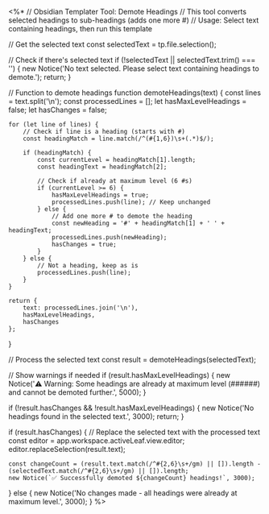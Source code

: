 <%*
// Obsidian Templater Tool: Demote Headings
// This tool converts selected headings to sub-headings (adds one more #)
// Usage: Select text containing headings, then run this template

// Get the selected text
const selectedText = tp.file.selection();

// Check if there's selected text
if (!selectedText || selectedText.trim() === '') {
    new Notice('No text selected. Please select text containing headings to demote.');
    return;
}

// Function to demote headings
function demoteHeadings(text) {
    const lines = text.split('\n');
    const processedLines = [];
    let hasMaxLevelHeadings = false;
    let hasChanges = false;
    
    for (let line of lines) {
        // Check if line is a heading (starts with #)
        const headingMatch = line.match(/^(#{1,6})\s+(.*)$/);
        
        if (headingMatch) {
            const currentLevel = headingMatch[1].length;
            const headingText = headingMatch[2];
            
            // Check if already at maximum level (6 #s)
            if (currentLevel >= 6) {
                hasMaxLevelHeadings = true;
                processedLines.push(line); // Keep unchanged
            } else {
                // Add one more # to demote the heading
                const newHeading = '#' + headingMatch[1] + ' ' + headingText;
                processedLines.push(newHeading);
                hasChanges = true;
            }
        } else {
            // Not a heading, keep as is
            processedLines.push(line);
        }
    }
    
    return {
        text: processedLines.join('\n'),
        hasMaxLevelHeadings,
        hasChanges
    };
}

// Process the selected text
const result = demoteHeadings(selectedText);

// Show warnings if needed
if (result.hasMaxLevelHeadings) {
    new Notice('⚠️ Warning: Some headings are already at maximum level (######) and cannot be demoted further.', 5000);
}

if (!result.hasChanges && !result.hasMaxLevelHeadings) {
    new Notice('No headings found in the selected text.', 3000);
    return;
}

if (result.hasChanges) {
    // Replace the selected text with the processed text
    const editor = app.workspace.activeLeaf.view.editor;
    editor.replaceSelection(result.text);
    
    const changeCount = (result.text.match(/^#{2,6}\s+/gm) || []).length - (selectedText.match(/^#{2,6}\s+/gm) || []).length;
    new Notice(`✅ Successfully demoted ${changeCount} headings!`, 3000);
} else {
    new Notice('No changes made - all headings were already at maximum level.', 3000);
}
%>